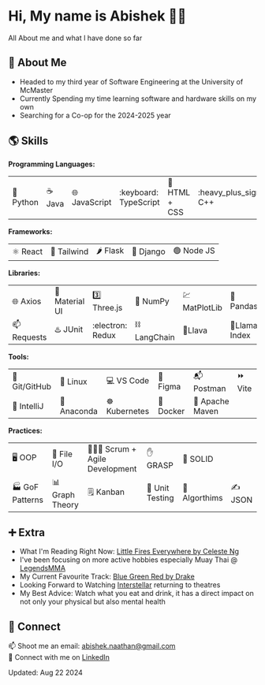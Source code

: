 # Hi, My name is Abishek 👋😄
All About me and what I have done so far 

## :book: About Me
* Headed to my third year of Software Engineering at the University of McMaster
* Currently Spending my time learning software and hardware skills on my own
* Searching for a Co-op for the 2024-2025 year

## 🌎 Skills

**Programming Languages:** 
<table>
  <tr>
    <td>🐍 Python</td>
    <td>☕ Java</td>
    <td>🌐 JavaScript</td>
    <td>:keyboard: TypeScript</td>
    <td>🎨 HTML + CSS</td>
    <td>:heavy_plus_sign: C++</td>
    <td>🖥️ C</td>
    <td>💲 Bash</td>
    <td>MATLAB</td>
  </tr>
</table>

**Frameworks:**
<table>
  <tr>
    <td>⚛️ React</td>
    <td>💨 Tailwind</td>
    <td>🌶️ Flask</td>
    <td>🍜 Django</td>
    <td>🟢 Node JS</td>
  </tr>
</table>

**Libraries:**
<table>
  <tr>
    <td>🌐 Axios</td>
    <td>🔲 Material UI</td>
    <td>3️⃣ Three.js</td>
    <td>🍕 NumPy</td>
    <td>💹 MatPlotLib</td>
    <td>🐼 Pandas</td>
  </tr>
  <tr>
    <td>📫 Requests</td>
    <td>♨️ JUnit</td>
    <td>:electron: Redux</td>
    <td>⛓️LangChain</td>
    <td>🌋Llava</td>
    <td>🦙Llama Index</td>
    <td>🎎Pyppeteer</td>
  </tr>
</table>

**Tools:**
<table>
  <tr>
    <td>🔧 Git/GitHub</td>
    <td>🐧 Linux</td>
    <td>💻 VS Code</td>
    <td>🎨 Figma</td>
    <td>📬 Postman</td>
    <td>⏩ Vite</td>
  </tr>
  <tr>
    <td>🧠 IntelliJ</td>
    <td>🐍 Anaconda</td>
    <td>☸️ Kubernetes</td>
    <td>🐋 Docker</td>
    <td>🚁 Apache Maven</td>
  </tr>
</table>

**Practices:**
<table>
  <tr>
    <td> 🖥️ OOP </td>
    <td> 📁 File I/O </td>
    <td> 🧑‍🤝‍🧑 Scrum + Agile Development </td>
    <td> ✋ GRASP </td>
    <td> 🧊 SOLID </td>
  </tr>
  <tr>
    <td> 🏭 GoF Patterns </td>
    <td> 📊 Graph Theory </td>
    <td> 🗒️ Kanban </td>
    <td> 🧪 Unit Testing </td>
    <td> 🦾 Algorthims </td>
    <td> ✍️ JSON </td>
  </tr>
</table>

## ➕ Extra 
* What I'm Reading Right Now: [Little Fires Everywhere by Celeste Ng](https://www.goodreads.com/book/show/34273236-little-fires-everywhere)
* I've been focusing on more active hobbies especially Muay Thai @ [LegendsMMA](https://legendsmma.net/)
* My Current Favourite Track: [Blue Green Red by Drake](https://open.spotify.com/track/1HBv0BqHfm6sMsAUg5H3Yo)
* Looking Forward to Watching [Interstellar](https://www.imdb.com/title/tt0816692/) returning to theatres
* My Best Advice: Watch what you eat and drink, it has a direct impact on not only your physical but also mental health

## 🤝 Connect
📫 Shoot me an email: abishek.naathan@gmail.com
<br>
📇 Connect with me on [LinkedIn](https://www.linkedin.com/in/naathan/)

<table>
  <tr>
    Updated: Aug 22 2024
  </tr>
</table>


<!--
**abi2055/abi2055** is a ✨ _special_ ✨ repository because its `README.md` (this file) appears on your GitHub profile.

Here are some ideas to get you started:

- 🔭 I’m currently working on ...
- 🌱 I’m currently learning ...
- 👯 I’m looking to collaborate on ...
- 🤔 I’m looking for help with ...
- 💬 Ask me about ...
- 📫 How to reach me: ...
- 😄 Pronouns: ...
- ⚡ Fun fact: ...
-->
